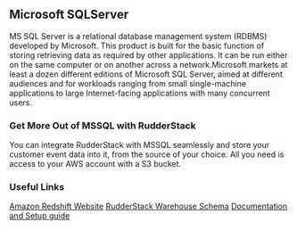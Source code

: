 ## Microsoft SQLServer

MS SQL Server is a relational database management system (RDBMS) developed by Microsoft. This product is built for the basic function of storing retrieving data
as required by other applications. It can be run either on the same computer or on another across a network.Microsoft markets at least a dozen different editions
of Microsoft SQL Server, aimed at different audiences and for workloads ranging from small single-machine applications to large Internet-facing applications with
many concurrent users.

### Get More Out of MSSQL with RudderStack

You can integrate RudderStack with MSSQL seamlessly and store your customer event data into it, from the source of your choice. All you need is access to your AWS account with a S3 bucket.

### Useful Links

[Amazon Redshift Website][]
[RudderStack Warehouse Schema][]
[Documentation and Setup guide][]

[//]: # "These are reference links used in the body of this note and get stripped out when the markdown processor does its job. There is no need to format nicely because it shouldn't be seen. Thanks SO - http://stackoverflow.com/questions/4823468/store-comments-in-markdown-syntax"
[amazon redshift website]: https://aws.amazon.com/redshift/
[rudderstack warehouse schema]: https://docs.rudderstack.com/data-warehouse-integration-guides/warehouse-schemas
[documentation and setup guide]: https://docs.rudderstack.com/data-warehouse-integrations/amazon-redshift
